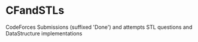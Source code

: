 # CFandSTLs
CodeForces Submissions (suffixed 'Done') and attempts
STL questions and DataStructure implementations
